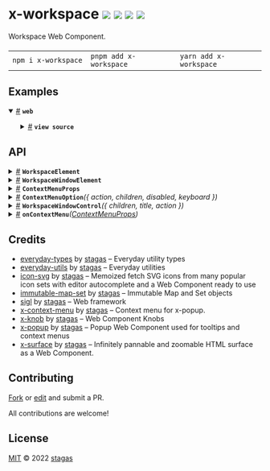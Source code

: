 <h1>
x-workspace <a href="https://npmjs.org/package/x-workspace"><img src="https://img.shields.io/badge/npm-v0.0.1-F00.svg?colorA=000"/></a> <a href="src"><img src="https://img.shields.io/badge/loc-507-FFF.svg?colorA=000"/></a> <a href="https://cdn.jsdelivr.net/npm/x-workspace@0.0.1/dist/x-workspace.min.js"><img src="https://img.shields.io/badge/brotli-37.2K-333.svg?colorA=000"/></a> <a href="LICENSE"><img src="https://img.shields.io/badge/license-MIT-F0B.svg?colorA=000"/></a>
</h1>

<p></p>

Workspace Web Component.

<h4>
<table><tr><td title="Triple click to select and copy paste">
<code>npm i x-workspace </code>
</td><td title="Triple click to select and copy paste">
<code>pnpm add x-workspace </code>
</td><td title="Triple click to select and copy paste">
<code>yarn add x-workspace</code>
</td></tr></table>
</h4>

## Examples

<details id="example$web" title="web" open><summary><span><a href="#example$web">#</a></span>  <code><strong>web</strong></code></summary>  <ul>    <details id="source$web" title="web source code" ><summary><span><a href="#source$web">#</a></span>  <code><strong>view source</strong></code></summary>  <a href="example/web.tsx">example/web.tsx</a>  <p>

```tsx
/** @jsxImportSource sigl */
import $ from 'sigl'

import { Rect } from 'sigl'
import { ContextMenuOption, WorkspaceElement, WorkspaceWindowElement } from 'x-workspace'

interface WindowItemElement extends $.Element<WindowItemElement> {}

@$.element()
class WindowItemElement extends $(WorkspaceWindowElement) {
  mounted($: WindowItemElement['$']) {
    $.Controls = $.part(() => <div></div>)
    $.ContextMenu = $.part(() => (
      <>
        <ContextMenuOption keyboard={['Ctrl', 'N']}>New</ContextMenuOption>
        <ContextMenuOption keyboard={['Alt', 'R']}>Remove the thing</ContextMenuOption>
        <ContextMenuOption>and another</ContextMenuOption>
        <hr />
        <ContextMenuOption disabled>and another</ContextMenuOption>
        <ContextMenuOption>and another</ContextMenuOption>
      </>
    ))
    $.Item = $.part(() => <div>hello this is a window</div>)
  }
}

interface SceneElement extends $.Element<SceneElement> {}

@$.element()
class SceneElement extends HTMLElement {
  Workspace = $.element(WorkspaceElement)
  WindowItem = $.element(WindowItemElement)

  items = new $.RefSet<WindowItemElement>([
    { rect: new Rect(0, 0, 200, 200), label: 'one' },
    { rect: new Rect(300, 0, 200, 200), label: 'two' },
  ])

  mounted($: SceneElement['$']) {
    $.render(({ Workspace, WindowItem, items }) => (
      <>
        <style>
          {/*css*/ `
          ${Workspace} {
            position: absolute;
            display: flex;
            top: 0;
            left: 0;
            width: 100%;
            height: 100%;
            overflow: hidden;
          }

          ${WindowItem} {
            border: 5px solid pink;
          }
        `}
        </style>
        <Workspace>
          {items.map(item => <WindowItem {x-workspace.item} />)}
        </Workspace>
      </>
    ))
  }
}

const Scene = $.element(SceneElement)

$.render(<Scene />, document.body)
```

</p>
</details></ul></details>

## API

<p>  <details id="WorkspaceElement$9" title="Class" ><summary><span><a href="#WorkspaceElement$9">#</a></span>  <code><strong>WorkspaceElement</strong></code>    </summary>  <a href="src/x-workspace.tsx#L38">src/x-workspace.tsx#L38</a>  <ul>        <p>  <details id="constructor$10" title="Constructor" ><summary><span><a href="#constructor$10">#</a></span>  <code><strong>constructor</strong></code><em>()</em>    </summary>    <ul>    <p>  <details id="new WorkspaceElement$11" title="ConstructorSignature" ><summary><span><a href="#new WorkspaceElement$11">#</a></span>  <code><strong>new WorkspaceElement</strong></code><em>()</em>    </summary>    <ul><p><a href="#WorkspaceElement$9">WorkspaceElement</a></p>        </ul></details></p>    </ul></details><details id="ContextMenu$22" title="Property" ><summary><span><a href="#ContextMenu$22">#</a></span>  <code><strong>ContextMenu</strong></code>    </summary>  <a href="src/x-workspace.tsx#L60">src/x-workspace.tsx#L60</a>  <ul><p><details id="__type$23" title="Function" ><summary><span><a href="#__type$23">#</a></span>  <em>()</em>    </summary>    <ul>    <p>      <p><strong></strong><em>()</em>  &nbsp;=&gt;  <ul><span>VKid</span></ul></p></p>    </ul></details></p>        </ul></details><details id="Knob$14" title="Property" ><summary><span><a href="#Knob$14">#</a></span>  <code><strong>Knob</strong></code>  <span><span>&nbsp;=&nbsp;</span>  <code>...</code></span>  </summary>  <a href="src/x-workspace.tsx#L41">src/x-workspace.tsx#L41</a>  <ul><p><span>Component</span>&lt;<span>KnobElement</span>, <span>HTMLElement</span>&gt;</p>        </ul></details><details id="Popup$13" title="Property" ><summary><span><a href="#Popup$13">#</a></span>  <code><strong>Popup</strong></code>  <span><span>&nbsp;=&nbsp;</span>  <code>...</code></span>  </summary>  <a href="src/x-workspace.tsx#L40">src/x-workspace.tsx#L40</a>  <ul><p><span>Component</span>&lt;<span>PopupElement</span>, <span>HTMLElement</span>&gt;</p>        </ul></details><details id="Surface$12" title="Property" ><summary><span><a href="#Surface$12">#</a></span>  <code><strong>Surface</strong></code>  <span><span>&nbsp;=&nbsp;</span>  <code>...</code></span>  </summary>  <a href="src/x-workspace.tsx#L39">src/x-workspace.tsx#L39</a>  <ul><p><span>Component</span>&lt;<span>SurfaceElement</span>, <span>HTMLElement</span>&gt;</p>        </ul></details><details id="contextMenusPart$34" title="Property" ><summary><span><a href="#contextMenusPart$34">#</a></span>  <code><strong>contextMenusPart</strong></code>    </summary>  <a href="src/x-workspace.tsx#L64">src/x-workspace.tsx#L64</a>  <ul><p><span>HTMLElement</span></p>        </ul></details><details id="contextMenusScene$21" title="Property" ><summary><span><a href="#contextMenusScene$21">#</a></span>  <code><strong>contextMenusScene</strong></code>  <span><span>&nbsp;=&nbsp;</span>  <code>...</code></span>  </summary>  <a href="src/x-workspace.tsx#L59">src/x-workspace.tsx#L59</a>  <ul><p><span>PopupSceneLocal</span></p>        </ul></details><details id="labelsScene$20" title="Property" ><summary><span><a href="#labelsScene$20">#</a></span>  <code><strong>labelsScene</strong></code>  <span><span>&nbsp;=&nbsp;</span>  <code>...</code></span>  </summary>  <a href="src/x-workspace.tsx#L57">src/x-workspace.tsx#L57</a>  <ul><p><span>PopupSceneLocal</span></p>        </ul></details><details id="onContextMenu$25" title="Property" ><summary><span><a href="#onContextMenu$25">#</a></span>  <code><strong>onContextMenu</strong></code>    </summary>  <a href="src/x-workspace.tsx#L61">src/x-workspace.tsx#L61</a>  <ul><p><details id="__type$26" title="Function" ><summary><span><a href="#__type$26">#</a></span>  <em>(Options)</em>    </summary>    <ul>    <p>    <details id="Options$28" title="Function" ><summary><span><a href="#Options$28">#</a></span>  <code><strong>Options</strong></code><em>({ event })</em>    </summary>    <ul>    <p>    <details id="props$31" title="Parameter" ><summary><span><a href="#props$31">#</a></span>  <code><strong>props</strong></code>    </summary>    <ul><p>{<p>  <details id="event$33" title="Property" ><summary><span><a href="#event$33">#</a></span>  <code><strong>event</strong></code>    </summary>  <a href="src/x-workspace.tsx#L62">src/x-workspace.tsx#L62</a>  <ul><p><span>MouseEvent</span></p>        </ul></details></p>}</p>        </ul></details>  <p><strong>Options</strong><em>({ event })</em>  &nbsp;=&gt;  <ul><span>VKid</span></ul></p></p>    </ul></details>  <p><strong></strong><em>(Options)</em>  &nbsp;=&gt;  <ul><span>EventHandler</span>&lt;any, <span>MouseEvent</span>&gt;</ul></p></p>    </ul></details></p>        </ul></details><details id="onmounted$47" title="Property" ><summary><span><a href="#onmounted$47">#</a></span>  <code><strong>onmounted</strong></code>    </summary>    <ul><p><span>EventHandler</span>&lt;<a href="#WorkspaceElement$9">WorkspaceElement</a>, <span>CustomEvent</span>&lt;any&gt;&gt;</p>        </ul></details><details id="onunmounted$48" title="Property" ><summary><span><a href="#onunmounted$48">#</a></span>  <code><strong>onunmounted</strong></code>    </summary>    <ul><p><span>EventHandler</span>&lt;<a href="#WorkspaceElement$9">WorkspaceElement</a>, <span>CustomEvent</span>&lt;any&gt;&gt;</p>        </ul></details><details id="root$15" title="Property" ><summary><span><a href="#root$15">#</a></span>  <code><strong>root</strong></code>  <span><span>&nbsp;=&nbsp;</span>  <code>...</code></span>  </summary>  <a href="src/x-workspace.tsx#L43">src/x-workspace.tsx#L43</a>  <ul><p><span>ShadowRoot</span></p>        </ul></details><details id="state$16" title="Property" ><summary><span><a href="#state$16">#</a></span>  <code><strong>state</strong></code>  <span><span>&nbsp;=&nbsp;</span>  <code>SurfaceState.Idle</code></span>  </summary>  <a href="src/x-workspace.tsx#L45">src/x-workspace.tsx#L45</a>  <ul><p><span>ValuesOf</span>&lt;{}&gt;</p>        </ul></details><details id="surface$18" title="Property" ><summary><span><a href="#surface$18">#</a></span>  <code><strong>surface</strong></code>    </summary>  <a href="src/x-workspace.tsx#L47">src/x-workspace.tsx#L47</a>  <ul><p><code>null</code> | <span>SurfaceElement</span></p>        </ul></details><details id="windows$19" title="Property" ><summary><span><a href="#windows$19">#</a></span>  <code><strong>windows</strong></code>  <span><span>&nbsp;=&nbsp;</span>  <code>...</code></span>  </summary>  <a href="src/x-workspace.tsx#L48">src/x-workspace.tsx#L48</a>  <ul><p><span>ChildOf</span>&lt;<a href="#WorkspaceWindowElement$77">WorkspaceWindowElement</a>&gt;  []</p>        </ul></details><details id="mounted$35" title="Method" ><summary><span><a href="#mounted$35">#</a></span>  <code><strong>mounted</strong></code><em>($)</em>    </summary>  <a href="src/x-workspace.tsx#L66">src/x-workspace.tsx#L66</a>  <ul>    <p>    <details id="$$37" title="Parameter" ><summary><span><a href="#$$37">#</a></span>  <code><strong>$</strong></code>    </summary>    <ul><p><span>Context</span>&lt;<a href="#WorkspaceElement$9">WorkspaceElement</a> &amp; <span>JsxContext</span>&lt;<a href="#WorkspaceElement$9">WorkspaceElement</a>&gt; &amp; <span>Omit</span>&lt;{<p>    <details id="ctor$41" title="Parameter" ><summary><span><a href="#ctor$41">#</a></span>  <code><strong>ctor</strong></code>    </summary>    <ul><p><span>Class</span>&lt;<a href="#T$40">T</a>&gt;</p>        </ul></details>  <p><strong></strong>&lt;<span>T</span>&gt;<em>(ctor)</em>  &nbsp;=&gt;  <ul><span>CleanClass</span>&lt;<a href="#T$40">T</a>&gt;</ul></p>  <details id="ctx$45" title="Parameter" ><summary><span><a href="#ctx$45">#</a></span>  <code><strong>ctx</strong></code>    </summary>    <ul><p><a href="#T$44">T</a> | <span>Class</span>&lt;<a href="#T$44">T</a>&gt;</p>        </ul></details>  <p><strong></strong>&lt;<span>T</span>&gt;<em>(ctx)</em>  &nbsp;=&gt;  <ul><span>Wrapper</span>&lt;<a href="#T$44">T</a>&gt;</ul></p></p>} &amp; <span>__module</span> &amp; {}, <code>"transition"</code>&gt;&gt;</p>        </ul></details>  <p><strong>mounted</strong><em>($)</em>  &nbsp;=&gt;  <ul>void</ul></p></p>    </ul></details></p></ul></details><details id="WorkspaceWindowElement$77" title="Class" ><summary><span><a href="#WorkspaceWindowElement$77">#</a></span>  <code><strong>WorkspaceWindowElement</strong></code>    </summary>  <a href="src/x-workspace-window.tsx#L14">src/x-workspace-window.tsx#L14</a>  <ul>        <p>  <details id="constructor$78" title="Constructor" ><summary><span><a href="#constructor$78">#</a></span>  <code><strong>constructor</strong></code><em>(args)</em>    </summary>    <ul>    <p>  <details id="new WorkspaceWindowElement$79" title="ConstructorSignature" ><summary><span><a href="#new WorkspaceWindowElement$79">#</a></span>  <code><strong>new WorkspaceWindowElement</strong></code><em>()</em>    </summary>    <ul><p><a href="#WorkspaceWindowElement$77">WorkspaceWindowElement</a></p>      <p>  <details id="args$80" title="Parameter" ><summary><span><a href="#args$80">#</a></span>  <code><strong>args</strong></code>    </summary>    <ul><p>any  []</p>        </ul></details></p>  </ul></details></p>    </ul></details><details id="ContextMenu$102" title="Property" ><summary><span><a href="#ContextMenu$102">#</a></span>  <code><strong>ContextMenu</strong></code>    </summary>  <a href="src/x-workspace-window.tsx#L32">src/x-workspace-window.tsx#L32</a>  <ul><p><details id="__type$103" title="Function" ><summary><span><a href="#__type$103">#</a></span>  <em>()</em>    </summary>    <ul>    <p>      <p><strong></strong><em>()</em>  &nbsp;=&gt;  <ul><span>VKid</span></ul></p></p>    </ul></details></p>        </ul></details><details id="Controls$99" title="Property" ><summary><span><a href="#Controls$99">#</a></span>  <code><strong>Controls</strong></code>    </summary>  <a href="src/x-workspace-window.tsx#L31">src/x-workspace-window.tsx#L31</a>  <ul><p><details id="__type$100" title="Function" ><summary><span><a href="#__type$100">#</a></span>  <em>()</em>    </summary>    <ul>    <p>      <p><strong></strong><em>()</em>  &nbsp;=&gt;  <ul><span>VKid</span></ul></p></p>    </ul></details></p>        </ul></details><details id="ExtraLabel$90" title="Property" ><summary><span><a href="#ExtraLabel$90">#</a></span>  <code><strong>ExtraLabel</strong></code>  <span><span>&nbsp;=&nbsp;</span>  <code>...</code></span>  </summary>  <a href="src/x-workspace-window.tsx#L28">src/x-workspace-window.tsx#L28</a>  <ul><p><details id="__type$91" title="Function" ><summary><span><a href="#__type$91">#</a></span>  <em>()</em>    </summary>    <ul>    <p>      <p><strong></strong><em>()</em>  &nbsp;=&gt;  <ul><span>VKid</span></ul></p></p>    </ul></details></p>        </ul></details><details id="Item$96" title="Property" ><summary><span><a href="#Item$96">#</a></span>  <code><strong>Item</strong></code>    </summary>  <a href="src/x-workspace-window.tsx#L30">src/x-workspace-window.tsx#L30</a>  <ul><p><details id="__type$97" title="Function" ><summary><span><a href="#__type$97">#</a></span>  <em>()</em>    </summary>    <ul>    <p>      <p><strong></strong><em>()</em>  &nbsp;=&gt;  <ul><span>VKid</span></ul></p></p>    </ul></details></p>        </ul></details><details id="Label$93" title="Property" ><summary><span><a href="#Label$93">#</a></span>  <code><strong>Label</strong></code>    </summary>  <a href="src/x-workspace-window.tsx#L29">src/x-workspace-window.tsx#L29</a>  <ul><p><details id="__type$94" title="Function" ><summary><span><a href="#__type$94">#</a></span>  <em>()</em>    </summary>    <ul>    <p>      <p><strong></strong><em>()</em>  &nbsp;=&gt;  <ul><span>VKid</span></ul></p></p>    </ul></details></p>        </ul></details><details id="Popup$85" title="Property" ><summary><span><a href="#Popup$85">#</a></span>  <code><strong>Popup</strong></code>  <span><span>&nbsp;=&nbsp;</span>  <code>...</code></span>  </summary>  <a href="src/x-workspace-window.tsx#L20">src/x-workspace-window.tsx#L20</a>  <ul><p><span>Component</span>&lt;<span>PopupElement</span>, <span>HTMLElement</span>&gt;</p>        </ul></details><details id="SurfaceMove$86" title="Property" ><summary><span><a href="#SurfaceMove$86">#</a></span>  <code><strong>SurfaceMove</strong></code>  <span><span>&nbsp;=&nbsp;</span>  <code>...</code></span>  </summary>  <a href="src/x-workspace-window.tsx#L21">src/x-workspace-window.tsx#L21</a>  <ul><p><span>Component</span>&lt;<span>SurfaceMoveElement</span>, <span>HTMLElement</span>&gt;</p>        </ul></details><details id="SurfaceResize$87" title="Property" ><summary><span><a href="#SurfaceResize$87">#</a></span>  <code><strong>SurfaceResize</strong></code>  <span><span>&nbsp;=&nbsp;</span>  <code>...</code></span>  </summary>  <a href="src/x-workspace-window.tsx#L22">src/x-workspace-window.tsx#L22</a>  <ul><p><span>Component</span>&lt;<span>SurfaceResizeElement</span>, <span>HTMLElement</span>&gt;</p>        </ul></details><details id="doRenameLabel$114" title="Property" ><summary><span><a href="#doRenameLabel$114">#</a></span>  <code><strong>doRenameLabel</strong></code>  <span><span>&nbsp;=&nbsp;</span>  <code>...</code></span>  </summary>  <a href="src/x-workspace-window.tsx#L37">src/x-workspace-window.tsx#L37</a>  <ul><p><details id="__type$115" title="Function" ><summary><span><a href="#__type$115">#</a></span>  <em>()</em>    </summary>    <ul>    <p>      <p><strong></strong><em>()</em>  &nbsp;=&gt;  <ul>void</ul></p></p>    </ul></details></p>        </ul></details><details id="fullSize$84" title="Property" ><summary><span><a href="#fullSize$84">#</a></span>  <code><strong>fullSize</strong></code>  <span><span>&nbsp;=&nbsp;</span>  <code>false</code></span>  </summary>  <a href="src/x-workspace-window.tsx#L18">src/x-workspace-window.tsx#L18</a>  <ul><p>boolean</p>        </ul></details><details id="id$81" title="Property" ><summary><span><a href="#id$81">#</a></span>  <code><strong>id</strong></code>  <span><span>&nbsp;=&nbsp;</span>  <code>...</code></span>  </summary>  <a href="src/x-workspace-window.tsx#L15">src/x-workspace-window.tsx#L15</a>  <ul><p>string</p>        </ul></details><details id="label$82" title="Property" ><summary><span><a href="#label$82">#</a></span>  <code><strong>label</strong></code>  <span><span>&nbsp;=&nbsp;</span>  <code>$.String</code></span>  </summary>  <a href="src/x-workspace-window.tsx#L16">src/x-workspace-window.tsx#L16</a>  <ul><p>undefined | string</p>        </ul></details><details id="labelPopup$89" title="Property" ><summary><span><a href="#labelPopup$89">#</a></span>  <code><strong>labelPopup</strong></code>    </summary>  <a href="src/x-workspace-window.tsx#L26">src/x-workspace-window.tsx#L26</a>  <ul><p><span>PopupElement</span></p>        </ul></details><details id="onContextMenu$105" title="Property" ><summary><span><a href="#onContextMenu$105">#</a></span>  <code><strong>onContextMenu</strong></code>    </summary>  <a href="src/x-workspace-window.tsx#L33">src/x-workspace-window.tsx#L33</a>  <ul><p><details id="__type$106" title="Function" ><summary><span><a href="#__type$106">#</a></span>  <em>(Options)</em>    </summary>    <ul>    <p>    <details id="Options$108" title="Function" ><summary><span><a href="#Options$108">#</a></span>  <code><strong>Options</strong></code><em>({ event })</em>    </summary>    <ul>    <p>    <details id="props$111" title="Parameter" ><summary><span><a href="#props$111">#</a></span>  <code><strong>props</strong></code>    </summary>    <ul><p>{<p>  <details id="event$113" title="Property" ><summary><span><a href="#event$113">#</a></span>  <code><strong>event</strong></code>    </summary>  <a href="src/x-workspace-window.tsx#L34">src/x-workspace-window.tsx#L34</a>  <ul><p><span>MouseEvent</span></p>        </ul></details></p>}</p>        </ul></details>  <p><strong>Options</strong><em>({ event })</em>  &nbsp;=&gt;  <ul><span>VKid</span></ul></p></p>    </ul></details>  <p><strong></strong><em>(Options)</em>  &nbsp;=&gt;  <ul><span>EventHandler</span>&lt;any, <span>MouseEvent</span>&gt;</ul></p></p>    </ul></details></p>        </ul></details><details id="onmounted$129" title="Property" ><summary><span><a href="#onmounted$129">#</a></span>  <code><strong>onmounted</strong></code>    </summary>    <ul><p><span>EventHandler</span>&lt;<a href="#WorkspaceWindowElement$77">WorkspaceWindowElement</a>, <span>CustomEvent</span>&lt;any&gt;&gt;</p>        </ul></details><details id="onunmounted$130" title="Property" ><summary><span><a href="#onunmounted$130">#</a></span>  <code><strong>onunmounted</strong></code>    </summary>    <ul><p><span>EventHandler</span>&lt;<a href="#WorkspaceWindowElement$77">WorkspaceWindowElement</a>, <span>CustomEvent</span>&lt;any&gt;&gt;</p>        </ul></details><details id="vertical$83" title="Property" ><summary><span><a href="#vertical$83">#</a></span>  <code><strong>vertical</strong></code>  <span><span>&nbsp;=&nbsp;</span>  <code>$.Boolean</code></span>  </summary>  <a href="src/x-workspace-window.tsx#L17">src/x-workspace-window.tsx#L17</a>  <ul><p>undefined | boolean</p>        </ul></details><details id="workspace$88" title="Property" ><summary><span><a href="#workspace$88">#</a></span>  <code><strong>workspace</strong></code>    </summary>  <a href="src/x-workspace-window.tsx#L25">src/x-workspace-window.tsx#L25</a>  <ul><p><a href="#WorkspaceElement$9">WorkspaceElement</a></p>        </ul></details><details id="mounted$117" title="Method" ><summary><span><a href="#mounted$117">#</a></span>  <code><strong>mounted</strong></code><em>($)</em>    </summary>  <a href="src/x-workspace-window.tsx#L80">src/x-workspace-window.tsx#L80</a>  <ul>    <p>    <details id="$$119" title="Parameter" ><summary><span><a href="#$$119">#</a></span>  <code><strong>$</strong></code>    </summary>    <ul><p><span>Context</span>&lt;<a href="#WorkspaceWindowElement$77">WorkspaceWindowElement</a> &amp; <span>JsxContext</span>&lt;<a href="#WorkspaceWindowElement$77">WorkspaceWindowElement</a>&gt; &amp; <span>Omit</span>&lt;{<p>    <details id="ctor$123" title="Parameter" ><summary><span><a href="#ctor$123">#</a></span>  <code><strong>ctor</strong></code>    </summary>    <ul><p><span>Class</span>&lt;<a href="#T$40">T</a>&gt;</p>        </ul></details>  <p><strong></strong>&lt;<span>T</span>&gt;<em>(ctor)</em>  &nbsp;=&gt;  <ul><span>CleanClass</span>&lt;<a href="#T$40">T</a>&gt;</ul></p>  <details id="ctx$127" title="Parameter" ><summary><span><a href="#ctx$127">#</a></span>  <code><strong>ctx</strong></code>    </summary>    <ul><p><a href="#T$44">T</a> | <span>Class</span>&lt;<a href="#T$44">T</a>&gt;</p>        </ul></details>  <p><strong></strong>&lt;<span>T</span>&gt;<em>(ctx)</em>  &nbsp;=&gt;  <ul><span>Wrapper</span>&lt;<a href="#T$44">T</a>&gt;</ul></p></p>} &amp; <span>__module</span> &amp; {}, <code>"transition"</code>&gt;&gt;</p>        </ul></details>  <p><strong>mounted</strong><em>($)</em>  &nbsp;=&gt;  <ul>void</ul></p></p>    </ul></details></p></ul></details><details id="ContextMenuProps$60" title="Interface" ><summary><span><a href="#ContextMenuProps$60">#</a></span>  <code><strong>ContextMenuProps</strong></code>    </summary>  <a href="src/work/stagas/x-context-menu/dist/types/x-context-menu.d.ts#L9">src/work/stagas/x-context-menu/dist/types/x-context-menu.d.ts#L9</a>  <ul>        <p>  <details id="anchorDestination$61" title="Property" ><summary><span><a href="#anchorDestination$61">#</a></span>  <code><strong>anchorDestination</strong></code>    </summary>  <a href="src/work/stagas/x-context-menu/dist/types/x-context-menu.d.ts#L10">src/work/stagas/x-context-menu/dist/types/x-context-menu.d.ts#L10</a>  <ul><p><span>HTMLElement</span></p>        </ul></details><details id="popupDestination$62" title="Property" ><summary><span><a href="#popupDestination$62">#</a></span>  <code><strong>popupDestination</strong></code>    </summary>  <a href="src/work/stagas/x-context-menu/dist/types/x-context-menu.d.ts#L11">src/work/stagas/x-context-menu/dist/types/x-context-menu.d.ts#L11</a>  <ul><p><span>HTMLElement</span></p>        </ul></details><details id="scene$64" title="Property" ><summary><span><a href="#scene$64">#</a></span>  <code><strong>scene</strong></code>    </summary>  <a href="src/work/stagas/x-context-menu/dist/types/x-context-menu.d.ts#L13">src/work/stagas/x-context-menu/dist/types/x-context-menu.d.ts#L13</a>  <ul><p><span>PopupSceneLocal</span></p>        </ul></details><details id="sticky$65" title="Property" ><summary><span><a href="#sticky$65">#</a></span>  <code><strong>sticky</strong></code>    </summary>  <a href="src/work/stagas/x-context-menu/dist/types/x-context-menu.d.ts#L14">src/work/stagas/x-context-menu/dist/types/x-context-menu.d.ts#L14</a>  <ul><p>boolean</p>        </ul></details><details id="surface$63" title="Property" ><summary><span><a href="#surface$63">#</a></span>  <code><strong>surface</strong></code>    </summary>  <a href="src/work/stagas/x-context-menu/dist/types/x-context-menu.d.ts#L12">src/work/stagas/x-context-menu/dist/types/x-context-menu.d.ts#L12</a>  <ul><p><span>SurfaceElement</span></p>        </ul></details><details id="Options$66" title="Method" ><summary><span><a href="#Options$66">#</a></span>  <code><strong>Options</strong></code><em>({ event })</em>    </summary>  <a href="src/work/stagas/x-context-menu/dist/types/x-context-menu.d.ts#L15">src/work/stagas/x-context-menu/dist/types/x-context-menu.d.ts#L15</a>  <ul>    <p>    <details id="props$68" title="Parameter" ><summary><span><a href="#props$68">#</a></span>  <code><strong>props</strong></code>    </summary>    <ul><p>{<p>  <details id="event$70" title="Property" ><summary><span><a href="#event$70">#</a></span>  <code><strong>event</strong></code>    </summary>  <a href="src/work/stagas/x-context-menu/dist/types/x-context-menu.d.ts#L16">src/work/stagas/x-context-menu/dist/types/x-context-menu.d.ts#L16</a>  <ul><p><span>MouseEvent</span></p>        </ul></details></p>}</p>        </ul></details>  <p><strong>Options</strong><em>({ event })</em>  &nbsp;=&gt;  <ul><span>VKid</span></ul></p></p>    </ul></details></p></ul></details><details id="ContextMenuOption$49" title="Function" ><summary><span><a href="#ContextMenuOption$49">#</a></span>  <code><strong>ContextMenuOption</strong></code><em>({ action, children, disabled, keyboard })</em>    </summary>  <a href="src/work/stagas/x-context-menu/dist/types/x-context-menu.d.ts#L3">src/work/stagas/x-context-menu/dist/types/x-context-menu.d.ts#L3</a>  <ul>    <p>    {<p>  <details id="action$53" title="Property" ><summary><span><a href="#action$53">#</a></span>  <code><strong>action</strong></code>    </summary>  <a href="src/work/stagas/x-context-menu/dist/types/x-context-menu.d.ts#L4">src/work/stagas/x-context-menu/dist/types/x-context-menu.d.ts#L4</a>  <ul><p><details id="__type$54" title="Function" ><summary><span><a href="#__type$54">#</a></span>  <em>(e)</em>    </summary>    <ul>    <p>    <details id="e$56" title="Parameter" ><summary><span><a href="#e$56">#</a></span>  <code><strong>e</strong></code>    </summary>    <ul><p><span>MouseEvent</span></p>        </ul></details>  <p><strong></strong><em>(e)</em>  &nbsp;=&gt;  <ul>void</ul></p></p>    </ul></details></p>        </ul></details><details id="children$59" title="Property" ><summary><span><a href="#children$59">#</a></span>  <code><strong>children</strong></code>    </summary>  <a href="src/work/stagas/x-context-menu/dist/types/x-context-menu.d.ts#L7">src/work/stagas/x-context-menu/dist/types/x-context-menu.d.ts#L7</a>  <ul><p><span>VKid</span></p>        </ul></details><details id="disabled$57" title="Property" ><summary><span><a href="#disabled$57">#</a></span>  <code><strong>disabled</strong></code>    </summary>  <a href="src/work/stagas/x-context-menu/dist/types/x-context-menu.d.ts#L5">src/work/stagas/x-context-menu/dist/types/x-context-menu.d.ts#L5</a>  <ul><p>boolean</p>        </ul></details><details id="keyboard$58" title="Property" ><summary><span><a href="#keyboard$58">#</a></span>  <code><strong>keyboard</strong></code>    </summary>  <a href="src/work/stagas/x-context-menu/dist/types/x-context-menu.d.ts#L6">src/work/stagas/x-context-menu/dist/types/x-context-menu.d.ts#L6</a>  <ul><p>string  []</p>        </ul></details></p>}  <p><strong>ContextMenuOption</strong><em>({ action, children, disabled, keyboard })</em>  &nbsp;=&gt;  <ul><span>VKid</span></ul></p></p>    </ul></details><details id="WorkspaceWindowControl$1" title="Function" ><summary><span><a href="#WorkspaceWindowControl$1">#</a></span>  <code><strong>WorkspaceWindowControl</strong></code><em>({ children, title, action })</em>    </summary>  <a href="src/x-workspace.tsx#L20">src/x-workspace.tsx#L20</a>  <ul>    <p>    {<p>  <details id="children$8" title="Property" ><summary><span><a href="#children$8">#</a></span>  <code><strong>children</strong></code>    </summary>  <a href="src/x-workspace.tsx#L23">src/x-workspace.tsx#L23</a>  <ul><p><span>VKid</span></p>        </ul></details><details id="title$7" title="Property" ><summary><span><a href="#title$7">#</a></span>  <code><strong>title</strong></code>    </summary>  <a href="src/x-workspace.tsx#L22">src/x-workspace.tsx#L22</a>  <ul><p>string</p>        </ul></details><details id="action$5" title="Method" ><summary><span><a href="#action$5">#</a></span>  <code><strong>action</strong></code><em>()</em>    </summary>  <a href="src/x-workspace.tsx#L21">src/x-workspace.tsx#L21</a>  <ul>    <p>      <p><strong>action</strong><em>()</em>  &nbsp;=&gt;  <ul>void</ul></p></p>    </ul></details></p>}  <p><strong>WorkspaceWindowControl</strong><em>({ children, title, action })</em>  &nbsp;=&gt;  <ul><span>VKid</span></ul></p></p>    </ul></details><details id="onContextMenu$71" title="Function" ><summary><span><a href="#onContextMenu$71">#</a></span>  <code><strong>onContextMenu</strong></code><em>(<a href="#ContextMenuProps$60">ContextMenuProps</a>)</em>    </summary>  <a href="src/work/stagas/x-context-menu/dist/types/x-context-menu.d.ts#L19">src/work/stagas/x-context-menu/dist/types/x-context-menu.d.ts#L19</a>  <ul>    <p>    <a href="#ContextMenuProps$60">ContextMenuProps</a>  <p><strong>onContextMenu</strong><em>(<a href="#ContextMenuProps$60">ContextMenuProps</a>)</em>  &nbsp;=&gt;  <ul><span>Fn</span>&lt;[  named-tuple-member  ], any&gt;</ul></p></p>    </ul></details></p>

## Credits

- [everyday-types](https://npmjs.org/package/everyday-types) by [stagas](https://github.com/stagas) &ndash; Everyday utility types
- [everyday-utils](https://npmjs.org/package/everyday-utils) by [stagas](https://github.com/stagas) &ndash; Everyday utilities
- [icon-svg](https://npmjs.org/package/icon-svg) by [stagas](https://github.com/stagas) &ndash; Memoized fetch SVG icons from many popular icon sets with editor autocomplete and a Web Component ready to use
- [immutable-map-set](https://npmjs.org/package/immutable-map-set) by [stagas](https://github.com/stagas) &ndash; Immutable Map and Set objects
- [sigl](https://npmjs.org/package/sigl) by [stagas](https://github.com/stagas) &ndash; Web framework
- [x-context-menu](https://npmjs.org/package/x-context-menu) by [stagas](https://github.com/stagas) &ndash; Context menu for x-popup.
- [x-knob](https://npmjs.org/package/x-knob) by [stagas](https://github.com/stagas) &ndash; Web Component Knobs
- [x-popup](https://npmjs.org/package/x-popup) by [stagas](https://github.com/stagas) &ndash; Popup Web Component used for tooltips and context menus
- [x-surface](https://npmjs.org/package/x-surface) by [stagas](https://github.com/stagas) &ndash; Infinitely pannable and zoomable HTML surface as a Web Component.

## Contributing

[Fork](https://github.com/stagas/x-workspace/fork) or [edit](https://github.dev/stagas/x-workspace) and submit a PR.

All contributions are welcome!

## License

<a href="LICENSE">MIT</a> &copy; 2022 [stagas](https://github.com/stagas)
